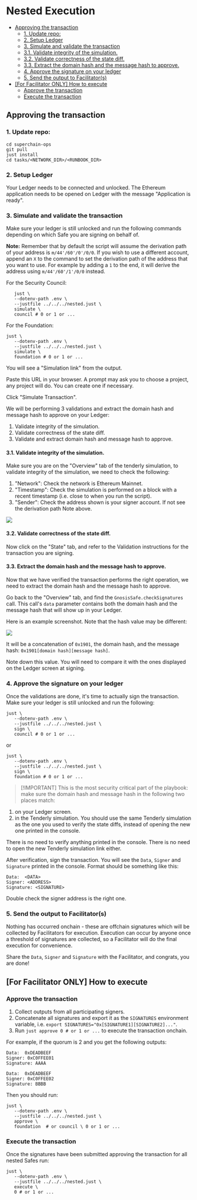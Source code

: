 # Nested Execution

- [Approving the transaction](#approving-the-transaction)
   - [1. Update repo:](#1-update-repo)
   - [2. Setup Ledger](#2-setup-ledger)
   - [3. Simulate and validate the transaction](#3-simulate-and-validate-the-transaction)
   - [3.1. Validate integrity of the simulation.](#31-validate-integrity-of-the-simulation)
   - [3.2. Validate correctness of the state diff.](#32-validate-correctness-of-the-state-diff)
   - [3.3. Extract the domain hash and the message hash to approve.](#33-extract-the-domain-hash-and-the-message-hash-to-approve)
   - [4. Approve the signature on your ledger](#4-approve-the-signature-on-your-ledger)
   - [5. Send the output to Facilitator(s)](#5-send-the-output-to-facilitators)
- [\[For Facilitator ONLY\] How to execute](#for-facilitator-only-how-to-execute)
   - [Approve the transaction](#approve-the-transaction)
   - [Execute the transaction](#execute-the-transaction)


## Approving the transaction

### 1. Update repo:

```
cd superchain-ops
git pull
just install
cd tasks/<NETWORK_DIR>/<RUNBOOK_DIR>
```

### 2. Setup Ledger

Your Ledger needs to be connected and unlocked. The Ethereum
application needs to be opened on Ledger with the message "Application
is ready".

### 3. Simulate and validate the transaction

Make sure your ledger is still unlocked and run the following commands depending on which Safe you are signing on behalf of.

**Note:** Remember that by default the script will assume the derivation path of your address is `m/44'/60'/0'/0/0`.
If you wish to use a different account, append an `X` to the command to set the derivation path of the address that you want to use. For example by adding a `1` to the end, it will derive the address using `m/44'/60'/1'/0/0` instead.

For the Security Council:

```shell
   just \
   --dotenv-path .env \
   --justfile ../../../nested.just \
   simulate \
   council # 0 or 1 or ...
```

For the Foundation:

```shell
just \
   --dotenv-path .env \
   --justfile ../../../nested.just \
   simulate \
   foundation # 0 or 1 or ...
```

You will see a "Simulation link" from the output.

Paste this URL in your browser. A prompt may ask you to choose a
project, any project will do. You can create one if necessary.

Click "Simulate Transaction".

We will be performing 3 validations and extract the domain hash and
message hash to approve on your Ledger:

1. Validate integrity of the simulation.
2. Validate correctness of the state diff.
3. Validate and extract domain hash and message hash to approve.

#### 3.1. Validate integrity of the simulation.

Make sure you are on the "Overview" tab of the tenderly simulation, to
validate integrity of the simulation, we need to check the following:

1. "Network": Check the network is Ethereum Mainnet.
2. "Timestamp": Check the simulation is performed on a block with a
   recent timestamp (i.e. close to when you run the script).
3. "Sender": Check the address shown is your signer account. If not see the derivation path Note above.

![](./images/tenderly-overview-network.png)

#### 3.2. Validate correctness of the state diff.

Now click on the "State" tab, and refer to the Validation instructions for the transaction you are signing.

#### 3.3. Extract the domain hash and the message hash to approve.

Now that we have verified the transaction performs the right
operation, we need to extract the domain hash and the message hash to
approve.

Go back to the "Overview" tab, and find the
`GnosisSafe.checkSignatures` call. This call's `data` parameter
contains both the domain hash and the message hash that will show up
in your Ledger.

Here is an example screenshot. Note that the hash value may be
different:

![](./images/tenderly-hash.png)

It will be a concatenation of `0x1901`, the domain hash, and the
message hash: `0x1901[domain hash][message hash]`.

Note down this value. You will need to compare it with the ones
displayed on the Ledger screen at signing.

### 4. Approve the signature on your ledger

Once the validations are done, it's time to actually sign the
transaction. Make sure your ledger is still unlocked and run the
following:

```shell
just \
   --dotenv-path .env \
   --justfile ../../../nested.just \
   sign \
   council # 0 or 1 or ...
```

or

```shell
just \
   --dotenv-path .env \
   --justfile ../../../nested.just \
   sign \
   foundation # 0 or 1 or ...
```

> [!IMPORTANT] This is the most security critical part of the
> playbook: make sure the domain hash and message hash in the
> following two places match:

1. on your Ledger screen.
2. in the Tenderly simulation. You should use the same Tenderly
   simulation as the one you used to verify the state diffs, instead
   of opening the new one printed in the console.

There is no need to verify anything printed in the console. There is
no need to open the new Tenderly simulation link either.

After verification, sign the transaction. You will see the `Data`,
`Signer` and `Signature` printed in the console. Format should be
something like this:

```
Data:  <DATA>
Signer: <ADDRESS>
Signature: <SIGNATURE>
```

Double check the signer address is the right one.

### 5. Send the output to Facilitator(s)

Nothing has occurred onchain - these are offchain signatures which
will be collected by Facilitators for execution. Execution can occur
by anyone once a threshold of signatures are collected, so a
Facilitator will do the final execution for convenience.

Share the `Data`, `Signer` and `Signature` with the Facilitator, and
congrats, you are done!

## [For Facilitator ONLY] How to execute

### Approve the transaction

1. Collect outputs from all participating signers.
2. Concatenate all signatures and export it as the `SIGNATURES`
   environment variable, i.e. `export
   SIGNATURES="0x[SIGNATURE1][SIGNATURE2]..."`.
3. Run `just approve 0 # or 1 or ...` to execute the transaction onchain.

For example, if the quorum is 2 and you get the following outputs:

``` shell
Data:  0xDEADBEEF
Signer: 0xC0FFEE01
Signature: AAAA
```

``` shell
Data:  0xDEADBEEF
Signer: 0xC0FFEE02
Signature: BBBB
```

Then you should run:

```shell
just \
   --dotenv-path .env \
   --justfile ../../../nested.just \
   approve \
   foundation  # or council \ 0 or 1 or ...
```
### Execute the transaction

Once the signatures have been submitted approving the transaction for all nested Safes run:

```shell
just \
   --dotenv-path .env \
   --justfile ../../../nested.just \
   execute \
   0 # or 1 or ...
```
